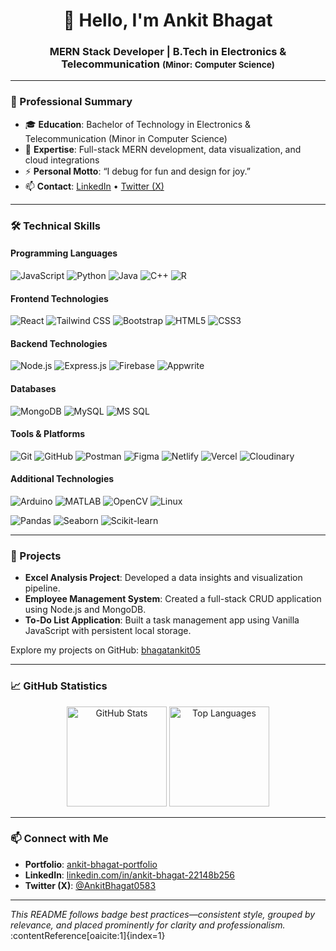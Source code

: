 <h1 align="center">👋 Hello, I'm Ankit Bhagat</h1>
<h3 align="center"><strong>MERN Stack Developer</strong> | B.Tech in Electronics & Telecommunication <small>(Minor: Computer Science)</small></h3>

---

### 🧠 Professional Summary
- 🎓 **Education**: Bachelor of Technology in Electronics & Telecommunication (Minor in Computer Science)  
- 🌱 **Expertise**: Full-stack MERN development, data visualization, and cloud integrations  
- ⚡ **Personal Motto**: “I debug for fun and design for joy.”  
- 📫 **Contact**: [LinkedIn](https://www.linkedin.com/in/ankit-bhagat-22148b256/) • [Twitter (X)](https://twitter.com/AnkitBhagat0583)

---

### 🛠️ Technical Skills

#### Programming Languages
![JavaScript](https://img.shields.io/badge/-JavaScript-F7DF1E?logo=javascript&logoColor=black)
![Python](https://img.shields.io/badge/-Python-3776AB?logo=python&logoColor=white)
![Java](https://img.shields.io/badge/-Java-007396?logo=java&logoColor=white)
![C++](https://img.shields.io/badge/-C%2B%2B-00599C?logo=c%2B%2B&logoColor=white)
![R](https://img.shields.io/badge/-R-276DC3?logo=r&logoColor=white)

#### Frontend Technologies
![React](https://img.shields.io/badge/-React-61DAFB?logo=react&logoColor=black)
![Tailwind CSS](https://img.shields.io/badge/-Tailwind_CSS-38B2AC?logo=tailwind-css&logoColor=white)
![Bootstrap](https://img.shields.io/badge/-Bootstrap-7952B3?logo=bootstrap&logoColor=white)
![HTML5](https://img.shields.io/badge/-HTML5-E34F26?logo=html5&logoColor=white)
![CSS3](https://img.shields.io/badge/-CSS3-1572B6?logo=css3&logoColor=white)

#### Backend Technologies
![Node.js](https://img.shields.io/badge/-Node.js-339933?logo=node.js&logoColor=white)
![Express.js](https://img.shields.io/badge/-Express.js-000000?logo=express&logoColor=white)
![Firebase](https://img.shields.io/badge/-Firebase-ffca28?logo=firebase&logoColor=black)
![Appwrite](https://img.shields.io/badge/-Appwrite-ee1111?logo=appwrite&logoColor=white)

#### Databases
![MongoDB](https://img.shields.io/badge/-MongoDB-47A248?logo=mongodb&logoColor=white)
![MySQL](https://img.shields.io/badge/-MySQL-4479A1?logo=mysql&logoColor=white)
![MS SQL](https://img.shields.io/badge/-MS_SQL-00758F?logo=microsoft-sql-server&logoColor=white)

#### Tools & Platforms
![Git](https://img.shields.io/badge/-Git-F05032?logo=git&logoColor=white)
![GitHub](https://img.shields.io/badge/-GitHub-181717?logo=github&logoColor=white)
![Postman](https://img.shields.io/badge/-Postman-FF6C37?logo=postman&logoColor=white)
![Figma](https://img.shields.io/badge/-Figma-F24E1E?logo=figma&logoColor=white)
![Netlify](https://img.shields.io/badge/-Netlify-00C7B7?logo=netlify&logoColor=white)
![Vercel](https://img.shields.io/badge/-Vercel-000000?logo=vercel&logoColor=white)
![Cloudinary](https://img.shields.io/badge/-Cloudinary-3A68C9?logo=cloudinary&logoColor=white)

#### Additional Technologies
![Arduino](https://img.shields.io/badge/-Arduino-00979D?logo=arduino&logoColor=white)
![MATLAB](https://img.shields.io/badge/-MATLAB-0076A8?logo=mathworks&logoColor=white)
![OpenCV](https://img.shields.io/badge/-OpenCV-5C3EE8?logo=opencv&logoColor=white)
![Linux](https://img.shields.io/badge/-Linux-FCC624?logo=linux&logoColor=black)

![Pandas](https://img.shields.io/badge/-Pandas-150458?logo=pandas&logoColor=white)
![Seaborn](https://img.shields.io/badge/-Seaborn-4C77A8?logo=seaborn&logoColor=white)
![Scikit-learn](https://img.shields.io/badge/-Scikit--learn-F7931E?logo=scikit-learn&logoColor=white)

---

### 💼 Projects

- **Excel Analysis Project**: Developed a data insights and visualization pipeline.  
- **Employee Management System**: Created a full-stack CRUD application using Node.js and MongoDB.  
- **To-Do List Application**: Built a task management app using Vanilla JavaScript with persistent local storage.

Explore my projects on GitHub: [bhagatankit05](https://github.com/bhagatankit05)

---

### 📈 GitHub Statistics

<p align="center">
  <img src="https://github-readme-stats.vercel.app/api?username=bhagatankit05&show_icons=true&theme=tokyonight&count_private=true" alt="GitHub Stats" height="160"/>
  <img src="https://github-readme-stats.vercel.app/api/top-langs/?username=bhagatankit05&layout=compact&theme=tokyonight" alt="Top Languages" height="160"/>
</p>

---

### 📫 Connect with Me

- **Portfolio**: [ankit-bhagat-portfolio](https://ankit-bhagat-portfolio-0583.web.app)  
- **LinkedIn**: [linkedin.com/in/ankit-bhagat-22148b256](https://linkedin.com/in/ankit-bhagat-22148b256/)  
- **Twitter (X)**: [@AnkitBhagat0583](https://twitter.com/AnkitBhagat0583)

---

*This README follows badge best practices—consistent style, grouped by relevance, and placed prominently for clarity and professionalism.* :contentReference[oaicite:1]{index=1}
